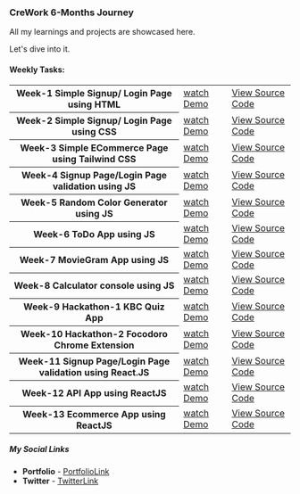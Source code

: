 ### CreWork 6-Months Journey

All my learnings and projects are showcased here.

Let's dive into it.

#### Weekly Tasks:


  <table>
    <tr>
      <th style={text-align:left;}>Week-1 Simple Signup/ Login Page using HTML</th>
      <td><a href="https://github.com/shanolhere/CreWork/tree/main/week-1#sign-up-page">watch Demo</a></td>
      <td><a href="https://github.com/shanolhere/CreWork/tree/main/week-1">View Source Code</a></td>
    </tr>
    <tr>
      <th>Week-2 Simple Signup/ Login Page using CSS</th>
      <td><a href="https://github.com/shanolhere/CreWork/tree/main/week-2#sign-up-page">watch Demo</a></td>
      <td><a href="https://github.com/shanolhere/CreWork/tree/main/week-2">View Source Code</a></td>
    </tr>
    <tr>
      <th>Week-3 Simple ECommerce Page using Tailwind CSS</th>
      <td><a href="https://sneakers4her.netlify.app/">watch Demo</a></td>
      <td><a href="https://github.com/shanolhere/CreWork/tree/main/week-3">View Source Code</a></td>
    </tr>
    <tr>
      <th>Week-4 Signup Page/Login Page validation using JS</th>
      <td><a href="https://validate-js.netlify.app/">watch Demo</a></td>
      <td><a href="https://github.com/shanolhere/CreWork/tree/main/week-4">View Source Code</a></td>
    </tr>
    <tr>
      <th>Week-5 Random Color Generator using JS</th>
      <td><a href="https://js-randombg.netlify.app/">watch Demo</a></td>
      <td><a href="https://github.com/shanolhere/CreWork/tree/main/week-5/Random-color-generator">View Source Code</a></td>
    </tr>
    <tr>
      <th>Week-6 ToDo App using JS</th>
      <td><a href="https://js-todoist.netlify.app/">watch Demo</a></td>
      <td><a href="https://github.com/shanolhere/CreWork/tree/main/week-6">View Source Code</a></td>
    </tr>
    <tr>
      <th>Week-7 MovieGram App using JS</th>
      <td><a href="https://js-moviegram.netlify.app/">watch Demo</a></td>
      <td><a href="https://github.com/shanolhere/CreWork/tree/main/week-7/MovieAPI">View Source Code</a></td>
    </tr>
    <tr>
      <th>Week-8 Calculator console using JS</th>
      <td><a href="https://calculator-console.netlify.app/">watch Demo</a></td>
      <td><a href="https://github.com/shanolhere/CreWork/tree/main/week-8">View Source Code</a></td>
    </tr>
    <tr>
      <th>Week-9 Hackathon-1 KBC Quiz App</th>
      <td><a href="https://kbc-quiz.netlify.app/">watch Demo</a></td>
      <td><a href="https://github.com/shanolhere/kbc-app">View Source Code</a></td>
    </tr>
    <tr>
      <th>Week-10 Hackathon-2 Focodoro Chrome Extension</th>
      <td><a href="https://focodoro.netlify.app/">watch Demo</a></td>
      <td><a href="https://github.com/shanolhere/focodoro">View Source Code</a></td>
    </tr>
    <tr>
      <th>Week-11 Signup Page/Login Page validation using React.JS</th>
      <td><a href="https://validate-react.netlify.app/">watch Demo</a></td>
      <td><a href="https://github.com/shanolhere/CreWork/tree/main/week-11">View Source Code</a></td>
    </tr>
    <tr>
      <th>Week-12 API App using ReactJS</th>
      <td><a href="https://github.com/shanolhere/CreWork/tree/main/week-12ReactAPIProjects">watch Demo</a></td>
      <td><a href="https://github.com/shanolhere/CreWork/tree/main/week-12ReactAPIProjects">View Source Code</a></td>
    </tr>
    <tr>
      <th>Week-13 Ecommerce App using ReactJS</th>
      <td><a href="https://ecart-react-app.netlify.app/">watch Demo</a></td>
      <td><a href="https://github.com/shanolhere/CreWork/tree/main/week-13-Ecommerce-App">View Source Code</a></td>
    </tr>

</table>

##### **My Social Links**

- **Portfolio**  - [PortfolioLink](https://sabiya.netlify.app/)
- **Twitter** - [TwitterLink](https://twitter.com/nerd_fswd)
